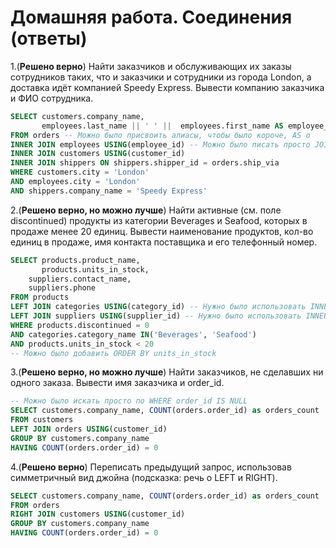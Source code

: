 # Домашняя работа. Соединения (ответы)

1.(**Решено верно**) Найти заказчиков и обслуживающих их заказы сотрудников таких, что и заказчики и сотрудники из города London, а доставка идёт компанией Speedy Express. Вывести компанию заказчика и ФИО сотрудника.

```sql
SELECT customers.company_name, 
       employees.last_name || ' ' ||  employees.first_name AS employee_fio -- Можно было использовать CONCAT
FROM orders -- Можно было присвоить алиасы, чтобы было короче, AS o
INNER JOIN employees USING(employee_id) -- Можно было писать просто JOIN
INNER JOIN customers USING(customer_id)
INNER JOIN shippers ON shippers.shipper_id = orders.ship_via
WHERE customers.city = 'London' 
AND employees.city = 'London'
AND shippers.company_name = 'Speedy Express'
```

2.(**Решено верно, но можно лучше**) Найти активные (см. поле discontinued) продукты из категории Beverages и Seafood, которых в продаже менее 20 единиц. Вывести наименование продуктов, кол-во единиц в продаже, имя контакта поставщика и его телефонный номер.

```sql
SELECT products.product_name, 
       products.units_in_stock, 
    suppliers.contact_name, 
    suppliers.phone
FROM products
LEFT JOIN categories USING(category_id) -- Нужно было использовать INNER JOIN, можно было использовать алиасы
LEFT JOIN suppliers USING(supplier_id) -- Нужно было использовать INNER JOIN, можно было использовать алиасы
WHERE products.discontinued = 0
AND categories.category_name IN('Beverages', 'Seafood')
AND products.units_in_stock < 20
-- Можно было добавить ORDER BY units_in_stock
```

3.(**Решено верно, но можно лучше**) Найти заказчиков, не сделавших ни одного заказа. Вывести имя заказчика и order_id.

```sql
-- Можно было искать просто по WHERE order_id IS NULL
SELECT customers.company_name, COUNT(orders.order_id) as orders_count
FROM customers
LEFT JOIN orders USING(customer_id)
GROUP BY customers.company_name
HAVING COUNT(orders.order_id) = 0
```

4.(**Решено верно**) Переписать предыдущий запрос, использовав симметричный вид джойна (подсказка: речь о LEFT и RIGHT).

```sql
SELECT customers.company_name, COUNT(orders.order_id) as orders_count
FROM orders
RIGHT JOIN customers USING(customer_id)
GROUP BY customers.company_name
HAVING COUNT(orders.order_id) = 0
```
